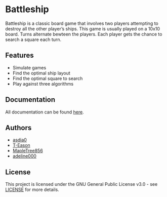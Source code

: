 # Battleship
Battleship is a classic board game that involves two players attempting to destroy all the other player’s ships. This game is usually played on a 10x10 board. Turns alternate bewteen the players. Each player gets the chance to search a square each turn.

## Features
- Simulate games
- Find the optimal ship layout
- Find the optimal square to search
- Play against three algorithms

## Documentation
All documentation can be found [here](https://github.com/asdia0/Battleship/tree/main/documentation).

## Authors
- [asdia0](https://github.com/asdia0)  
- [T-Eason](https://github.com/T-Eason)  
- [MapleTree856](https://github.com/MapleTree856)
- [adeline000](https://github.com/adeline000)

## License
This project is licensed under the GNU General Public License v3.0 - see [LICENSE](https://github.com/asdia0/Battleship/blob/main/LICENSE) for more details.
